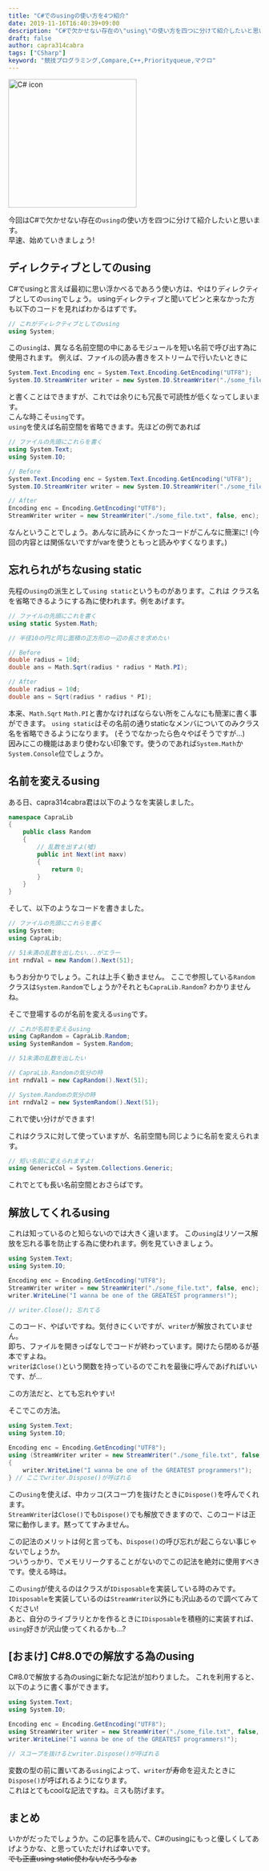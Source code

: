 ```yaml
---
title: "C#でのusingの使い方を4つ紹介"
date: 2019-11-16T16:40:39+09:00
description: "C#で欠かせない存在の\"using\"の使い方を四つに分けて紹介したいと思います。"
draft: false
author: capra314cabra
tags: ["CSharp"]
keyword: "競技プログラミング,Compare,C++,Priorityqueue,マクロ"
---
```


<img src="https://capra314cabra.github.io/images/CSlogo.svg" alt="C# icon" class="center" width="256" height="256" />

今回はC#で欠かせない存在の`using`の使い方を四つに分けて紹介したいと思います。  
早速、始めていきましょう!

## ディレクティブとしてのusing

C#でusingと言えば最初に思い浮かべるであろう使い方は、やはりディレクティブとしての`using`でしょう。
usingディレクティブと聞いてピンと来なかった方も以下のコードを見ればわかるはずです。

``` c#
// これがディレクティブとしてのusing
using System;
```

この`using`は、異なる名前空間の中にあるモジュールを短い名前で呼び出す為に使用されます。
例えば、ファイルの読み書きをストリームで行いたいときに

``` c#
System.Text.Encoding enc = System.Text.Encoding.GetEncoding("UTF8");
System.IO.StreamWriter writer = new System.IO.StreamWriter("./some_file.txt", false, enc);
```

と書くことはできますが、これでは余りにも冗長で可読性が低くなってしまいます。  
こんな時こそ`using`です。  
`using`を使えば名前空間を省略できます。先ほどの例であれば

``` c#
// ファイルの先頭にこれらを書く
using System.Text;
using System.IO;

// Before
System.Text.Encoding enc = System.Text.Encoding.GetEncoding("UTF8");
System.IO.StreamWriter writer = new System.IO.StreamWriter("./some_file.txt", false, enc);

// After
Encoding enc = Encoding.GetEncoding("UTF8");
StreamWriter writer = new StreamWriter("./some_file.txt", false, enc);

```

なんということでしょう。あんなに読みにくかったコードがこんなに簡潔に!
(今回の内容とは関係ないですがvarを使うともっと読みやすくなります。)

## 忘れられがちなusing static

先程の`using`の派生として`using static`というものがあります。これは クラス名を省略できるようにする為に使われます。例をあげます。

``` c#
// ファイルの先頭にこれを書く
using static System.Math;

// 半径10の円と同じ面積の正方形の一辺の長さを求めたい

// Before
double radius = 10d;
double ans = Math.Sqrt(radius * radius * Math.PI);

// After
double radius = 10d;
double ans = Sqrt(radius * radius * PI);
```

本来、`Math.Sqrt` `Math.PI`と書かなければならない所をこんなにも簡潔に書く事ができます。
`using static`はその名前の通りstaticなメンバについてのみクラス名を省略できるようになります。
(そうでなかったら色々やばそうですが...)  
因みにこの機能はあまり使わない印象です。使うのであれば`System.Math`か`System.Console`位でしょうか。

## 名前を変えるusing

ある日、capra314cabra君は以下のようなを実装しました。

``` c#
namespace CapraLib
{
    public class Random
    {
        // 乱数を出すよ(噓)
        public int Next(int maxv)
        {
            return 0;
        }
    }
}
```

そして、以下のようなコードを書きました。

``` c#
// ファイルの先頭にこれらを書く
using System;
using CapraLib;

// 51未満の乱数を出したい...がエラー
int rndVal = new Random().Next(51);
```

もうお分かりでしょう。これは上手く動きません。
ここで参照している`Random`クラスは`System.Random`でしょうか?それとも`CapraLib.Random`?
わかりませんね。

そこで登場するのが名前を変える`using`です。

``` c#
// これが名前を変えるusing
using CapRandom = CapraLib.Random;
using SystemRandom = System.Random;

// 51未満の乱数を出したい

// CapraLib.Randomの気分の時
int rndVal1 = new CapRandom().Next(51);

// System.Randomの気分の時
int rndVal2 = new SystemRandom().Next(51);
```

これで使い分けができます!

これはクラスに対して使っていますが、名前空間も同じように名前を変えられます。

``` c#
// 短い名前に変えられますよ!
using GenericCol = System.Collections.Generic;
```

これでとても長い名前空間とおさらばです。

## 解放してくれるusing

これは知っているのと知らないのでは大きく違います。
この`using`はリソース解放を忘れる事を防止する為に使われます。例を見ていきましょう。

``` c#
using System.Text;
using System.IO;

Encoding enc = Encoding.GetEncoding("UTF8");
StreamWriter writer = new StreamWriter("./some_file.txt", false, enc);
writer.WriteLine("I wanna be one of the GREATEST programmers!");

// writer.Close(); 忘れてる
```

このコード、やばいですね。気付きにくいですが、`writer`が解放されていません。  
即ち、ファイルを開きっぱなしでコードが終わっています。開けたら閉めるが基本ですよね。  
`writer`は`Close()`という関数を持っているのでこれを最後に呼んであげればいいです、が...

この方法だと、とても忘れやすい!

そこでこの方法。

``` c#
using System.Text;
using System.IO;

Encoding enc = Encoding.GetEncoding("UTF8");
using (StreamWriter writer = new StreamWriter("./some_file.txt", false, enc))
{
    writer.WriteLine("I wanna be one of the GREATEST programmers!");
} // ここでwriter.Dispose()が呼ばれる
```

この`using`を使えば、中カッコ(スコープ)を抜けたときに`Dispose()`を呼んでくれます。  
`StreamWriter`は`Close()`でも`Dispose()`でも解放できますので、このコードは正常に動作します。黙っててすみません。

この記法のメリットは何と言っても、`Dispose()`の呼び忘れが起こらない事じゃないでしょうか。  
ついうっかり、でメモリリークすることがないのでこの記法を絶対に使用すべきです。使える時は。

この`using`が使えるのはクラスが`IDisposable`を実装している時のみです。  
`IDisposable`を実装しているのは`StreamWriter`以外にも沢山あるので調べてみてください!  
あと、自分のライブラリとかを作るときに`IDisposable`を積極的に実装すれば、`using`好きが沢山使ってくれるかも...?

## [おまけ] C#8.0での解放する為のusing

C#8.0で解放する為のusingに新たな記法が加わりました。
これを利用すると、以下のように書く事ができます。

``` c#
using System.Text;
using System.IO;

Encoding enc = Encoding.GetEncoding("UTF8");
using StreamWriter writer = new StreamWriter("./some_file.txt", false, enc);
writer.WriteLine("I wanna be one of the GREATEST programmers!");

// スコープを抜けるとwriter.Dispose()が呼ばれる
```

変数の型の前に置いてある`using`によって、`writer`が寿命を迎えたときに`Dispose()`が呼ばれるようになります。  
これはとてもcoolな記法ですね。ミスも防げます。

## まとめ

いかがだったでしょうか。この記事を読んで、C#のusingにもっと優しくしてあげようかな、と思っていただければ幸いです。  
~~でも正直using static使わないだろうなぁ~~
